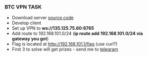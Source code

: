 ### BTC VPN TASK
- Download server [source code](server.py)
- Develop client
- Set up VPN to **ws://135.125.75.60:8765**
- Add route to 192.168.101.0/24 (**ip route add 192.168.101.0/24 via gateway you got**)
- Flag is located at http://192.168.101.1/flag (use curl?)
- First 3 to solve will get prizes - send me to [telegram](https://tg.me/annmuor)


